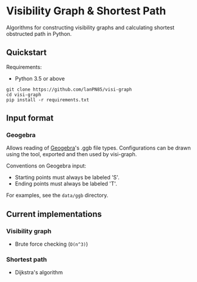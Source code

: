 # Visibility Graph & Shortest Path
Algorithms for constructing visibility graphs and calculating shortest obstructed path in Python.

## Quickstart
Requirements:
 - Python 3.5 or above
```
git clone https://github.com/lanPN85/visi-graph
cd visi-graph
pip install -r requirements.txt
```

## Input format
### Geogebra
Allows reading of [Geogebra](https://www.geogebra.org/geometry)'s .ggb file types. Configurations can be drawn using the tool, exported and then used by visi-graph.

Conventions on Geogebra input:
- Starting points must always be labeled 'S'.
- Ending points must always be labeled 'T'.

For examples, see the `data/ggb` directory.

## Current implementations

### Visibility graph
- Brute force checking (`O(n^3)`)

### Shortest path
- Dijkstra's algorithm
